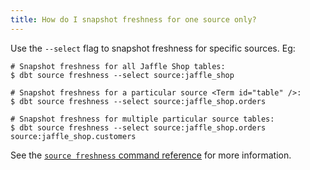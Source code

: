 ```yaml
---
title: How do I snapshot freshness for one source only?
---
```



Use the `--select` flag to snapshot freshness for specific sources. Eg:

```
# Snapshot freshness for all Jaffle Shop tables:
$ dbt source freshness --select source:jaffle_shop

# Snapshot freshness for a particular source <Term id="table" />:
$ dbt source freshness --select source:jaffle_shop.orders

# Snapshot freshness for multiple particular source tables:
$ dbt source freshness --select source:jaffle_shop.orders source:jaffle_shop.customers
```

See the [`source freshness` command reference](commands/source) for more information.
